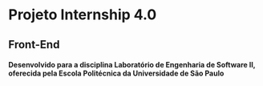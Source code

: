 # Projeto Internship 4.0
## Front-End
#### Desenvolvido para a disciplina Laboratório de Engenharia de Software II, oferecida pela Escola Politécnica da Universidade de São Paulo
